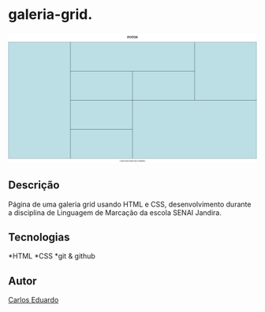 # galeria-grid.

![](./previewgg.png)

## Descrição
Página de uma galeria grid usando HTML e CSS, desenvolvimento durante a disciplina de Linguagem de Marcação da escola SENAI Jandira. 

## Tecnologias
*HTML
*CSS
*git
& github

## Autor
[Carlos Eduardo](https://www.linkedin.com/in/carlos-eduardo-silva-pereira-a2413b353/)